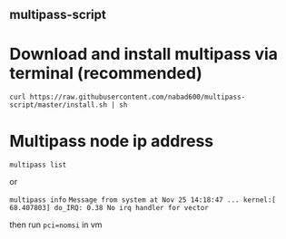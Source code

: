 ## multipass-script
# Download and install multipass via terminal (recommended)

  `curl https://raw.githubusercontent.com/nabad600/multipass-script/master/install.sh | sh`
  
# Multipass node ip address
  `multipass list`
  
  or
  
  `multipass info`
  `Message from system at Nov 25 14:18:47 ...
 kernel:[   68.407803] do_IRQ: 0.38 No irq handler for vector`
 
 then run `pci=nomsi` in vm
